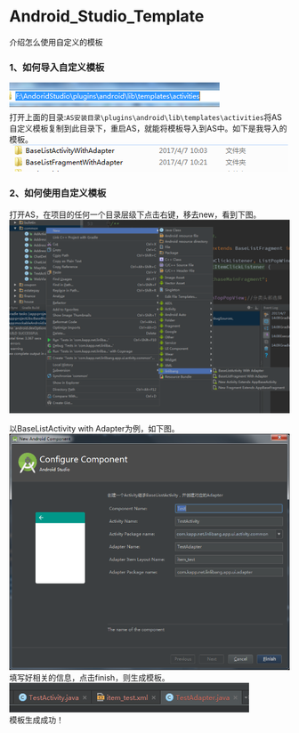 # Android_Studio_Template
介绍怎么使用自定义的模板

### 1、如何导入自定义模板
![image](https://github.com/Ed1sonJ/Android_Studio_Template/raw/master/img/template_floder.jpg) </br>
打开上面的目录:```AS安装目录\plugins\android\lib\templates\activities```将AS自定义模板复制到此目录下，重启AS，就能将模板导入到AS中。如下是我导入的模板。</br>
![image](https://github.com/Ed1sonJ/Android_Studio_Template/raw/master/img/template.jpg)

### 2、如何使用自定义模板
打开AS，在项目的任何一个目录层级下点击右键，移去new，看到下图。
![image](https://github.com/Ed1sonJ/Android_Studio_Template/raw/master/img/pic3.png)

以BaseListActivity with Adapter为例，如下图。
![image](https://github.com/Ed1sonJ/Android_Studio_Template/raw/master/img/pic4.jpg) </br>
填写好相关的信息，点击finish，则生成模板。</br>
![image](https://github.com/Ed1sonJ/Android_Studio_Template/raw/master/img/pic5.png) </br>
模板生成成功！
